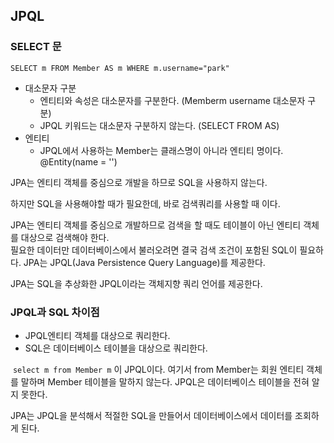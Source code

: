 ## JPQL

### SELECT 문

```
SELECT m FROM Member AS m WHERE m.username="park"
```

- 대소문자 구분
	- 엔티티와 속성은 대소문자를 구분한다. (Memberm username 대소문자 구분)
	- JPQL 키워드는 대소문자 구분하지 않는다. (SELECT FROM AS)
- 엔티티
	- JPQL에서 사용하는 Member는 클래스명이 아니라 엔티티 명이다. @Entity(name = '')

JPA는 엔티티 객체를 중심으로 개발을 하므로 SQL을 사용하지 않는다.

하지만 SQL을 사용해야할 때가 필요한데, 바로 검색쿼리를 사용할 때 이다.

JPA는 엔티티 객체를 중심으로 개발하므로 검색을 할 때도 테이블이 아닌 엔티티 객체를 대상으로 검색해야 한다.     
필요한 데이터만 데이터베이스에서 불러오려면 결국 검색 조건이 포함된 SQL이 필요하다. JPA는 JPQL(Java Persistence Query Language)를 제공한다.

JPA는 SQL을 추상화한 JPQL이라는 객체지향 쿼리 언어를 제공한다.

### JPQL과 SQL 차이점

-   JPQL엔티티 객체를 대상으로 쿼리한다.
-   SQL은 데이터베이스 테이블을 대상으로 쿼리한다.

 `select m from Member m` 이 JPQL이다. 여기서 from Member는 회원 엔티티 객체를 말하며 Member 테이블을 말하지 않는다. JPQL은 데이터베이스 테이블을 전혀 알지 못한다.

JPA는 JPQL을 분석해서 적절한 SQL을 만들어서 데이터베이스에서 데이터를 조회하게 된다.